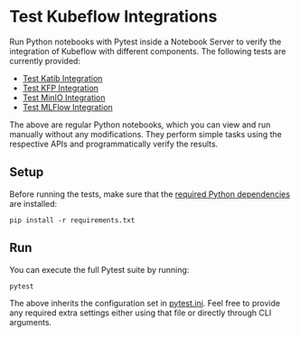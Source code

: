 # Test Kubeflow Integrations

Run Python notebooks with Pytest inside a Notebook Server to verify the integration of Kubeflow
with different components. The following tests are currently provided:
* [Test Katib Integration](notebooks/katib-integration.ipynb)
* [Test KFP Integration](notebooks/kfp-integration.ipynb)
* [Test MinIO Integration](notebooks/minio-integration/minio-integration.ipynb)
* [Test MLFlow Integration](notebooks/mlflow-integration.ipynb)

The above are regular Python notebooks, which you can view and run manually without any
modifications. They perform simple tasks using the respective APIs and programmatically verify the
results.

## Setup

Before running the tests, make sure that the [required Python dependencies](requirements.txt) are
installed:

```
pip install -r requirements.txt
```

## Run

You can execute the full Pytest suite by running:

```
pytest
```

The above inherits the configuration set in [pytest.ini](pytest.ini). Feel free to provide any
required extra settings either using that file or directly through CLI arguments.
